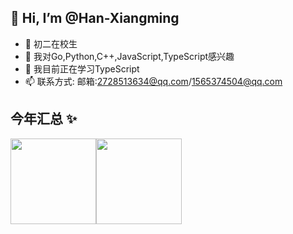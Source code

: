 ## 👋 Hi, I’m @Han-Xiangming
- 👤 初二在校生
- 👀 我对Go,Python,C++,JavaScript,TypeScript感兴趣
- 🌱 我目前正在学习TypeScript
- 📫 联系方式: 邮箱:2728513634@qq.com/1565374504@qq.com

## 今年汇总 ✨

<img align="" height="137px" src="https://github-readme-stats.vercel.app/api?username=Han-Xiangming&hide_title=true&hide_border=true&show_icons=true&include_all_commits=true&line_height=21&bg_color=0,EC6C6C,FFD479,FFFC79,73FA79&theme=graywhite&locale=cn" /><img align="" height="137px" src="https://github-readme-stats.vercel.app/api/top-langs/?username=liyupi&hide_title=true&hide_border=true&layout=compact&bg_color=0,73FA79,73FDFF,D783FF&theme=graywhite&locale=cn" />
